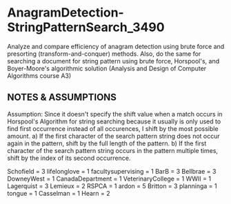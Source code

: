 # AnagramDetection-StringPatternSearch_3490

Analyze and compare efficiency of anagram detection using brute force and presorting (transform-and-conquer) methods. Also, do the same for searching a document for string pattern using brute force, Horspool's, and Boyer-Moore's algorithmic solution (Analysis and Design of Computer Algorithms course A3)

## NOTES & ASSUMPTIONS

Assumption: Since it doesn't specify the shift value when a match occurs in Horspool's Algorithm for string searching because it usually is only used to find first occurrence instead of all occurences, I shift by the most possible amount. a) If the first character of the search pattern string does not occur again in the pattern, shift by the full length of the pattern. b) If the first character of the search pattern string occurs in the pattern multiple times, shift by the index of its second occurrence.

Schofield = 3
lifelonglove = 1
facultysupervising = 1
BarB = 3
Bellbrae = 3
DowneyWest = 1
CanadaDepartment = 1
VeterinaryCollege = 1
WWII = 1
Lagerquist = 3
Lemieux = 2
RSPCA = 1
ardon = 5
Britton = 3
planninga = 1
tongue = 1
Casselman = 1
Hearn = 2